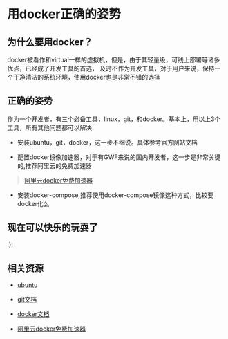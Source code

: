 用docker正确的姿势
==================

为什么要用docker？
------------------

docker被看作和virtual一样的虚拟机，但是，由于其轻量级，可线上部署等诸多优点，已经成了开发工具的首选，
及时不作为开发工具，对于用户来说，保持一个干净清洁的系统环境，使用docker也是非常不错的选择

正确的姿势
---------

作为一个开发者，有三个必备工具，linux，git，和docker。基本上，用以上3个工具，所有其他问题都可以解决

* 安装ubuntu，git，docker，这一步不细说。具体参考官方网站文档

* 配置docker镜像加速器，对于有GWF来说的国内开发者，这一步是非常关键的,推荐阿里云的免费加速器

> [阿里云docker免费加速器]()

* 安装docker-compose,推荐使用docker-compose镜像这种方式，比较要docker化么

现在可以快乐的玩耍了
--------------------

:)!

相关资源
---------

* [ubuntu](http://wiki.ubuntu.org.cn/)

* [git文档](https://git-scm.com/doc)

* [docker文档](https://docs.docker.com/)

* [阿里云docker免费加速器](https://yq.aliyun.com/articles/29941)





